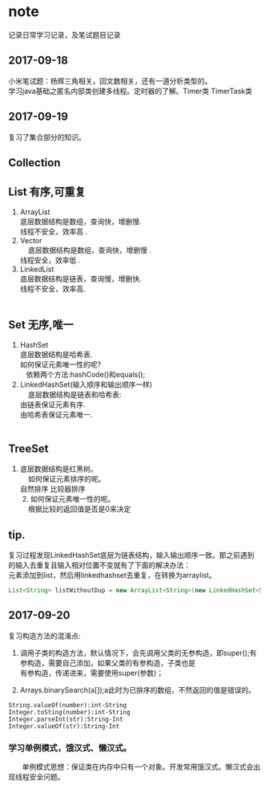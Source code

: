 # note
记录日常学习记录，及笔试题目记录

2017-09-18
-------------------------------------------------------------------

小米笔试题：杨辉三角相关，回文数相关，还有一道分析类型的。<br> 
学习java基础之匿名内部类创建多线程。定时器的了解。Timer类 TimerTask类<br> 

2017-09-19
-----------------------------------------------------------------------------

复习了集合部分的知识。<br> 
## Collection<br>
## List 有序,可重复 <br> 
1.  ArrayList <br> 
     底层数据结构是数组，查询快，增删慢.<br> 
     线程不安全，效率高 .<br> 
2.  Vector<br> 
     底层数据结构是数组，查询快，增删慢 .<br> 
     线程安全，效率低 .<br> 
3. LinkedList<br> 
     底层数据结构是链表，查询慢，增删快.<br> 
     线程不安全，效率高.<br> 
      
## Set 无序,唯一 <br> 
1.  HashSet<br> 
    底层数据结构是哈希表.<br> 
    如何保证元素唯一性的呢?<br> 
    依赖两个方法:hashCode()和equals();<br> 
2. LinkedHashSet(输入顺序和输出顺序一样)<br> 
     底层数据结构是链表和哈希表:<br> 
     由链表保证元素有序.<br> 
     由哈希表保证元素唯一. <br> 
   
## TreeSet<br> 
1. 底层数据结构是红黑树。 <br> 
     如何保证元素排序的呢。  <br> 
    	自然排序 比较器排序 <br> 
 2. 如何保证元素唯一性的呢。 <br> 
     根据比较的返回值是否是0来决定<br> 

## tip.
复习过程发现LinkedHashSet底层为链表结构，输入输出顺序一致。那之前遇到的输入去重复且输入相对位置不变就有了下面的解决办法：<br> 
元素添加到list，然后用linkedhashset去重复，在转换为arraylist。<br> 
 ```java
List<String> listWithoutDup = new ArrayList<String>(new LinkedHashSet<String>(list));
```
        
2017-09-20
--------------------------------------------------------------------------------------

 复习构造方法的混淆点:<br>
 1. 调用子类的构造方法，默认情况下，会先调用父类的无参构造，即super();有参构造，需要自己添加，如果父类的有参构造，子类也是<br> 
    有参构造，传递进来，需要使用super(参数)；<br> 
   
2. Arrays.binarySearch(a[]);a此时为已排序的数组，不然返回的值是错误的。<br> 
 ```
 String.valueOf(number):int-String
 Integer.toSting(number):int-String
 Integer.parseInt(str):String-Int
 Integer.valueOf(str):String-Int 
 ```
### 学习单例模式，饿汉式、懒汉式。<br> 
        单例模式思想：保证类在内存中只有一个对象。开发常用饿汉式。懒汉式会出现线程安全问题。<br> 
